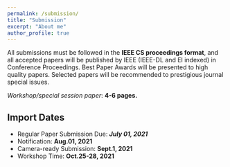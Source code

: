 ```yaml
---
permalink: /submission/
title: "Submission"
excerpt: "About me"
author_profile: true
---
```


All submissions must be followed in the **IEEE CS proceedings format**, and all accepted papers will be published by IEEE (IEEE-DL and EI indexed) in Conference Proceedings. Best Paper Awards will be presented to high quality papers. Selected papers will be recommended to prestigious journal special issues.

_Workshop/special session paper_: **4-6 pages.**

## Import Dates

* Regular Paper Submission Due: _**July 01, 2021**_
* Notification: **Aug.01, 2021**
* Camera-ready Submission: **Sept.1, 2021**
* Workshop Time: **Oct.25-28, 2021**
